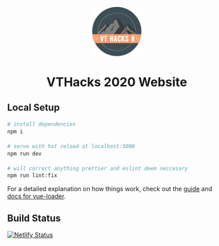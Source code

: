 <p align="center">
  <a href="https://vthacks.com/" target="_blank" >
    <img alt="VTHacks" src="./assets/logo.webp" width="120" />
  </a>
</p>
<h1 align="center">
  VTHacks 2020 Website
</h1>

## Local Setup

``` bash
# install dependencies
npm i

# serve with hot reload at localhost:3000
npm run dev

# will correct anything prettier and eslint deem neccesary 
npm run lint:fix
```

For a detailed explanation on how things work, check out the [guide](http://vuejs-templates.github.io/webpack/) and [docs for vue-loader](http://vuejs.github.io/vue-loader).

## Build Status
[![Netlify Status](https://api.netlify.com/api/v1/badges/fe411e08-ef55-4696-98ae-a10d75f36f37/deploy-status)](https://app.netlify.com/sites/vt-hacks-www/deploys)
